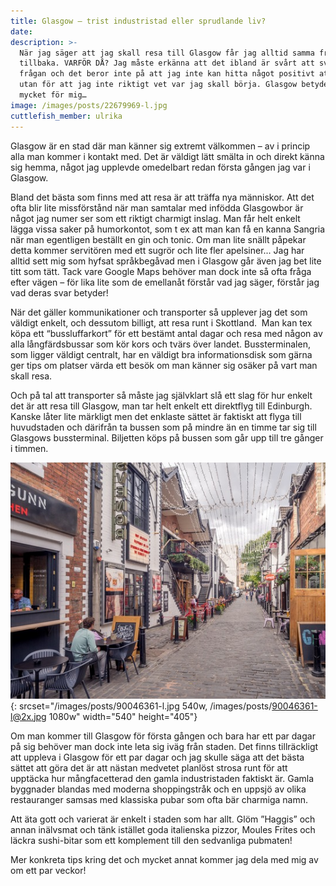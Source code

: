 ```yaml
---
title: Glasgow – trist industristad eller sprudlande liv?
date:
description: >-
  När jag säger att jag skall resa till Glasgow får jag alltid samma fråga
  tillbaka. VARFÖR DÅ? Jag måste erkänna att det ibland är svårt att svara på
  frågan och det beror inte på att jag inte kan hitta något positivt att säga
  utan för att jag inte riktigt vet var jag skall börja. Glasgow betyder så
  mycket för mig…
image: /images/posts/22679969-l.jpg
cuttlefish_member: ulrika
---
```


Glasgow &auml;r en stad d&auml;r man k&auml;nner sig extremt v&auml;lkommen – av i princip alla man kommer i kontakt med. Det &auml;r v&auml;ldigt l&auml;tt sm&auml;lta in och direkt k&auml;nna sig hemma, n&aring;got jag upplevde omedelbart redan första g&aring;ngen jag var i Glasgow.

Bland det b&auml;sta som finns med att resa &auml;r att tr&auml;ffa nya m&auml;nniskor. Att det ofta blir lite missförst&aring;nd n&auml;r man samtalar med infödda Glasgowbor &auml;r n&aring;got jag numer ser som ett riktigt charmigt inslag. Man f&aring;r helt enkelt l&auml;gga vissa saker p&aring; humorkontot, som t ex att man kan f&aring; en kanna Sangria n&auml;r man egentligen best&auml;llt en gin och tonic. Om man lite sn&auml;llt p&aring;pekar detta kommer servitören med ett sugrör och lite fler apelsiner... Jag har alltid sett mig som hyfsat spr&aring;kbeg&aring;vad men i Glasgow g&aring;r &auml;ven jag bet lite titt som t&auml;tt. Tack vare Google Maps behöver man dock inte s&aring; ofta fr&aring;ga efter v&auml;gen – för lika lite som de emellan&aring;t först&aring;r vad jag s&auml;ger, först&aring;r jag vad deras svar betyder\!

N&auml;r det g&auml;ller kommunikationer och transporter s&aring; upplever jag det som v&auml;ldigt enkelt, och dessutom billigt, att resa runt i Skottland. &nbsp;Man kan tex köpa ett “bussluffarkort” för ett best&auml;mt antal dagar och resa med n&aring;gon av alla l&aring;ngf&auml;rdsbussar som kör kors och tv&auml;rs över landet. Bussterminalen, som ligger v&auml;ldigt centralt, har en v&auml;ldigt bra informationsdisk som g&auml;rna ger tips om platser v&auml;rda ett besök om man k&auml;nner sig os&auml;ker p&aring; vart man skall resa.

Och p&aring; tal att transporter s&aring; m&aring;ste jag sj&auml;lvklart sl&aring; ett slag för hur enkelt det &auml;r att resa till Glasgow, man tar helt enkelt ett direktflyg till Edinburgh. Kanske l&aring;ter lite m&auml;rkligt men det enklaste s&auml;ttet &auml;r faktiskt att flyga till huvudstaden och d&auml;rifr&aring;n ta bussen som p&aring; mindre &auml;n en timme tar sig till Glasgows bussterminal. Biljetten köps p&aring; bussen som g&aring;r upp till tre g&aring;nger i timmen.

![](/images/posts/90046361-l.jpg){: srcset="/images/posts/90046361-l.jpg 540w, /images/posts/90046361-l@2x.jpg 1080w" width="540" height="405"}

Om man kommer till Glasgow för första g&aring;ngen och bara har ett par dagar p&aring; sig behöver man dock inte leta sig iv&auml;g fr&aring;n staden. Det finns tillr&auml;ckligt att uppleva i Glasgow för ett par dagar och jag skulle s&auml;ga att det b&auml;sta s&auml;ttet att göra det &auml;r att n&auml;stan medvetet planlöst strosa runt för att uppt&auml;cka hur m&aring;ngfacetterad den gamla industristaden faktiskt &auml;r. Gamla byggnader blandas med moderna shoppingstr&aring;k och en uppsjö av olika restauranger samsas med klassiska pubar som ofta b&auml;r charmiga namn.

Att &auml;ta gott och varierat &auml;r enkelt i staden som har allt. Glöm ”Haggis” och annan in&auml;lvsmat och t&auml;nk ist&auml;llet goda italienska pizzor, Moules Frites och l&auml;ckra sushi-bitar som ett komplement till den sedvanliga pubmaten\!

Mer konkreta tips kring det och mycket annat kommer jag dela med mig av om ett par veckor\!